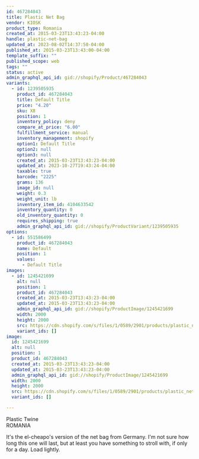 ```yaml
---
id: 467284043
title: Plastic Net Bag
vendor: KIOSK
product_type: Romania
created_at: 2015-03-23T13:43:23-04:00
handle: plastic-net-bag
updated_at: 2023-08-02T14:37:50-04:00
published_at: 2015-03-23T13:43:00-04:00
template_suffix: ""
published_scope: web
tags: ""
status: active
admin_graphql_api_id: gid://shopify/Product/467284043
variants:
  - id: 1239505935
    product_id: 467284043
    title: Default Title
    price: "4.20"
    sku: X8
    position: 1
    inventory_policy: deny
    compare_at_price: "6.00"
    fulfillment_service: manual
    inventory_management: shopify
    option1: Default Title
    option2: null
    option3: null
    created_at: 2015-03-23T13:43:23-04:00
    updated_at: 2023-10-27T19:43:24-04:00
    taxable: true
    barcode: "2225"
    grams: 136
    image_id: null
    weight: 0.3
    weight_unit: lb
    inventory_item_id: 4104633542
    inventory_quantity: 0
    old_inventory_quantity: 0
    requires_shipping: true
    admin_graphql_api_id: gid://shopify/ProductVariant/1239505935
options:
  - id: 551586499
    product_id: 467284043
    name: Default
    position: 1
    values:
      - Default Title
images:
  - id: 1245421699
    alt: null
    position: 1
    product_id: 467284043
    created_at: 2015-03-23T13:43:23-04:00
    updated_at: 2015-03-23T13:43:23-04:00
    admin_graphql_api_id: gid://shopify/ProductImage/1245421699
    width: 2000
    height: 2000
    src: https://cdn.shopify.com/s/files/1/0589/2901/products/plastic_net_bag.jpeg?v=1427132603
    variant_ids: []
image:
  id: 1245421699
  alt: null
  position: 1
  product_id: 467284043
  created_at: 2015-03-23T13:43:23-04:00
  updated_at: 2015-03-23T13:43:23-04:00
  admin_graphql_api_id: gid://shopify/ProductImage/1245421699
  width: 2000
  height: 2000
  src: https://cdn.shopify.com/s/files/1/0589/2901/products/plastic_net_bag.jpeg?v=1427132603
  variant_ids: []

---
```


Plastic Twine  
ROMANIA

It's the el-cheapo's version of the net bag from Germany. I'm not sure how long this one will last, but at least you have something to stroll with, if only for a day. Load lightly.